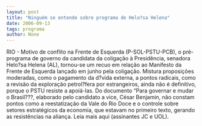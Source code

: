 ```yaml
---
layout: post
title: "Ninguém se entende sobre programa de Helo?sa Helena"
date: 2006-09-13
tags: programa
author: None
---
```

RIO - Motivo de conflito na Frente de Esquerda (P-SOL-PSTU-PCB), o pré-programa de governo da candidata da coligação à Presidência, senadora Helo?sa Helena (AL), tornou-se um recuo em relação ao Manifesto da Frente de Esquerda lançado em junho pela coligação. Mistura proposições moderadas, como o pagamento da d?vida externa, a pontos radicais, como a revisão da exploração petrol?fera por estrangeiros, ainda não é definitivo, porque o PSTU resiste a apoiá-las. Do documento “Para governar e mudar o Brasil???, elaborado pelo candidato a vice, César Benjamin, não constam pontos como a reestatização da Vale do Rio Doce e o controle sobre setores estratégicos da economia, que estavam no primeiro texto, gerando as resistências na aliança. Leia mais aqui (assinantes JC e UOL). 